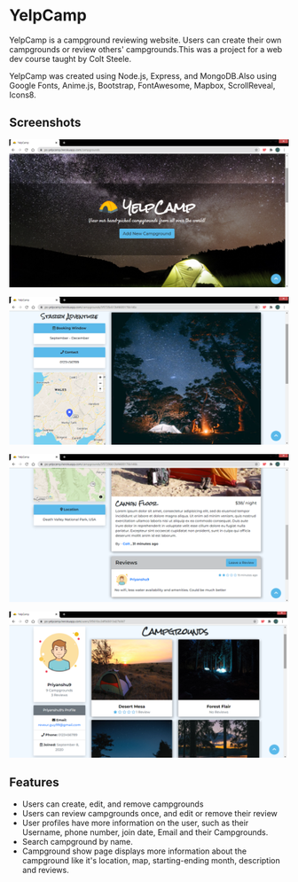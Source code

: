 # YelpCamp

YelpCamp is a campground reviewing website. Users can create their own campgrounds or review others' campgrounds.This was a project for a web dev course taught by Colt Steele.

YelpCamp was created using Node.js, Express, and MongoDB.Also using Google Fonts, Anime.js, Bootstrap, FontAwesome, Mapbox, ScrollReveal, Icons8.

## Screenshots
![Image1](https://github.com/reveurguy/YelpCamp/blob/master/screenshots/Screenshot%20(144).png?raw=true)

![Image2](https://github.com/reveurguy/YelpCamp/blob/master/screenshots/Screenshot%20(149).png?raw=true)

![Image3](https://github.com/reveurguy/YelpCamp/blob/master/screenshots/Screenshot%20(147).png?raw=true)

![Image4](https://github.com/reveurguy/YelpCamp/blob/master/screenshots/Screenshot%20(148).png?raw=true)

## Features
* Users can create, edit, and remove campgrounds
* Users can review campgrounds once, and edit or remove their review
* User profiles have more information on the user, such as their Username, phone number, join date, Email and their Campgrounds.
* Search campground by name.
* Campground show page displays more information about the campground like it's location, map, starting-ending month, description and reviews.
